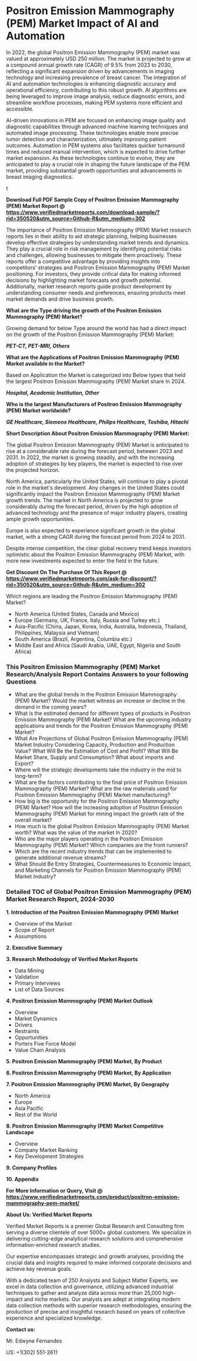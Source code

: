 <meta name="title" content="Global Positron Emission Mammography (PEM) Market Impact of AI and Automation"><meta name="description" content="In 2022, the global Positron Emission Mammography (PEM) market was valued at approximately USD 250 million. The market is projected to grow at a compound annual growth"><meta name="title" content="Positron Emission Mammography (PEM) Market Size, Share, Scope, Trends, Growth, Opportunities, Analysis, Forecast"><h1>Positron Emission Mammography (PEM) Market Impact of AI and Automation</h1><p>In 2022, the global Positron Emission Mammography (PEM) market was valued at approximately USD 250 million. The market is projected to grow at a compound annual growth rate (CAGR) of 9.5% from 2023 to 2030, reflecting a significant expansion driven by advancements in imaging technology and increasing prevalence of breast cancer. The integration of AI and automation technologies is enhancing diagnostic accuracy and operational efficiency, contributing to this robust growth. AI algorithms are being leveraged to improve image analysis, reduce diagnostic errors, and streamline workflow processes, making PEM systems more efficient and accessible.</p><p>AI-driven innovations in PEM are focused on enhancing image quality and diagnostic capabilities through advanced machine learning techniques and automated image processing. These technologies enable more precise tumor detection and characterization, ultimately improving patient outcomes. Automation in PEM systems also facilitates quicker turnaround times and reduced manual intervention, which is expected to drive further market expansion. As these technologies continue to evolve, they are anticipated to play a crucial role in shaping the future landscape of the PEM market, providing substantial growth opportunities and advancements in breast imaging diagnostics.</p>t</p><p id="" class=""><strong>Download Full PDF Sample Copy of Positron Emission Mammography (PEM) Market Report @ <a href="https://www.verifiedmarketreports.com/download-sample/?rid=350520&utm_source=Github-R&utm_medium=302" target="_blank">https://www.verifiedmarketreports.com/download-sample/?rid=350520&utm_source=Github-R&utm_medium=302</a></strong></p><p>The importance of&nbsp;Positron Emission Mammography (PEM) Market research reports lies in their ability to aid strategic planning, helping businesses develop effective strategies by understanding market trends and dynamics. They play a crucial role in risk management by identifying potential risks and challenges, allowing businesses to mitigate them proactively. These reports offer a competitive advantage by providing insights into competitors' strategies and Positron Emission Mammography (PEM) Market positioning. For investors, they provide critical data for making informed decisions by highlighting market forecasts and growth potential. Additionally, market research reports guide product development by understanding consumer needs and preferences, ensuring products meet market demands and drive business growth.</p><p><strong>What are the&nbsp;Type driving the growth of the Positron Emission Mammography (PEM) Market?</strong></p><p id="" class="">Growing demand for below Type around the world has had a direct impact on the growth of the Positron Emission Mammography (PEM) Market:</p><em><strong>PET-CT, PET-MRI, Others</strong></em></p><strong>What are the&nbsp;Applications&nbsp;of Positron Emission Mammography (PEM) Market available in the Market?</strong></p><p id="" class="">Based on Application the Market is categorized into Below types that held the largest Positron Emission Mammography (PEM) Market share In 2024.</p><em><strong>Hospital, Academic Institution, Other</strong></em></p><strong>Who is the largest Manufacturers of Positron Emission Mammography (PEM) Market worldwide?</strong></p><p><em><strong>GE Healthcare, Siemens Healthcare, Philips Healthcare, Toshiba, Hitachi</strong></em></p><p id="" class=""><strong>Short Description About Positron Emission Mammography (PEM) Market:</strong></p><p>The global Positron Emission Mammography (PEM) Market is anticipated to rise at a considerable rate during the forecast period, between 2023 and 2031. In 2022, the market is growing steadily, and with the increasing adoption of strategies by key players, the market is expected to rise over the projected horizon.</p><p>North America, particularly the United States, will continue to play a pivotal role in the market's development. Any changes in the United States could significantly impact the Positron Emission Mammography (PEM) Market growth trends. The market in North America is projected to grow considerably during the forecast period, driven by the high adoption of advanced technology and the presence of major industry players, creating ample growth opportunities.</p><p>Europe is also expected to experience significant growth in the global market, with a strong CAGR during the forecast period from 2024 to 2031.</p><p>Despite intense competition, the clear global recovery trend keeps investors optimistic about the Positron Emission Mammography (PEM) Market, with more new investments expected to enter the field in the future.</p><p id="" class=""><strong>Get Discount On The Purchase Of This Report @ <a href="https://www.verifiedmarketreports.com/ask-for-discount/?rid=350520&utm_source=Github-R&utm_medium=302" target="_blank">https://www.verifiedmarketreports.com/ask-for-discount/?rid=350520&utm_source=Github-R&utm_medium=302</a></strong></p>Which regions are leading the Positron Emission Mammography (PEM) Market?</p><ul><li>North America (United States, Canada and Mexico)</li><li>Europe (Germany, UK, France, Italy, Russia and Turkey etc.)</li><li>Asia-Pacific (China, Japan, Korea, India, Australia, Indonesia, Thailand, Philippines, Malaysia and Vietnam)</li><li>South America (Brazil, Argentina, Columbia etc.)</li><li>Middle East and Africa (Saudi Arabia, UAE, Egypt, Nigeria and South Africa)</li></ul><h3 id="" class="">This Positron Emission Mammography (PEM) Market Research/Analysis Report Contains Answers to your following Questions</h3><ul><li>What are the global trends in the Positron Emission Mammography (PEM) Market? Would the market witness an increase or decline in the demand in the coming years?</li><li>What is the estimated demand for different types of products in Positron Emission Mammography (PEM) Market? What are the upcoming industry applications and trends for the Positron Emission Mammography (PEM) Market?</li><li>What Are Projections of Global Positron Emission Mammography (PEM) Market Industry Considering Capacity, Production and Production Value? What Will Be the Estimation of Cost and Profit? What Will Be Market Share, Supply and Consumption? What about imports and Export?</li><li>Where will the strategic developments take the industry in the mid to long-term?</li><li>What are the factors contributing to the final price of Positron Emission Mammography (PEM) Market? What are the raw materials used for Positron Emission Mammography (PEM) Market manufacturing?</li><li>How big is the opportunity for the Positron Emission Mammography (PEM) Market? How will the increasing adoption of Positron Emission Mammography (PEM) Market for mining impact the growth rate of the overall market?</li><li>How much is the global Positron Emission Mammography (PEM) Market worth? What was the value of the market In 2020?</li><li>Who are the major players operating in the Positron Emission Mammography (PEM) Market? Which companies are the front runners?</li><li>Which are the recent industry trends that can be implemented to generate additional revenue streams?</li><li>What Should Be Entry Strategies, Countermeasures to Economic Impact, and Marketing Channels for Positron Emission Mammography (PEM) Market Industry?</li></ul><h3 id="" class="">Detailed TOC of Global Positron Emission Mammography (PEM) Market Research Report, 2024-2030</h3><p id="" class=""><strong>1. Introduction of the Positron Emission Mammography (PEM) Market</strong></p><ul><li>Overview of the Market</li><li>Scope of Report</li><li>Assumptions</li></ul><p id="" class=""><strong>2. Executive Summary</strong></p><p id="" class=""><strong>3. Research Methodology of Verified Market Reports</strong></p><ul><li>Data Mining</li><li>Validation</li><li>Primary Interviews</li><li>List of Data Sources</li></ul><p id="" class=""><strong>4. Positron Emission Mammography (PEM) Market Outlook</strong></p><ul><li>Overview</li><li>Market Dynamics</li><li>Drivers</li><li>Restraints</li><li>Opportunities</li><li>Porters Five Force Model</li><li>Value Chain Analysis</li></ul><p id="" class=""><strong>5. Positron Emission Mammography (PEM) Market, By Product</strong></p><p id="" class=""><strong>6. Positron Emission Mammography (PEM) Market, By Application</strong></p><p id="" class=""><strong>7. Positron Emission Mammography (PEM) Market, By Geography</strong></p><ul><li>North America</li><li>Europe</li><li>Asia Pacific</li><li>Rest of the World</li></ul><p id="" class=""><strong>8. Positron Emission Mammography (PEM) Market Competitive Landscape</strong></p><ul><li>Overview</li><li>Company Market Ranking</li><li>Key Development Strategies</li></ul><p id="" class=""><strong>9. Company Profiles</strong></p><p id="" class=""><strong>10. Appendix</strong></p><p id="" class=""><strong>For More Information or Query, Visit @ <a href="https://www.verifiedmarketreports.com/product/positron-emission-mammography-pem-market/" target="_blank">https://www.verifiedmarketreports.com/product/positron-emission-mammography-pem-market/</a></strong></p><p id="" class=""><strong>About Us: Verified Market Reports</strong></p><p id="" class="">Verified Market Reports is a premier Global Research and Consulting firm serving a diverse clientele of over 5000+ global customers. We specialize in delivering cutting-edge analytical research solutions and comprehensive information-enriched research studies.</p><p id="" class="">Our expertise encompasses strategic and growth analyses, providing the crucial data and insights required to make informed corporate decisions and achieve key revenue goals.</p><p id="" class="">With a dedicated team of 250 Analysts and Subject Matter Experts, we excel in data collection and governance, utilizing advanced industrial techniques to gather and analyze data across more than 25,000 high-impact and niche markets. Our analysts are adept at integrating modern data collection methods with superior research methodologies, ensuring the production of precise and insightful research based on years of collective experience and specialized knowledge.</p><p id="" class=""><strong>Contact us:</strong></p><p id="" class="">Mr. Edwyne Fernandes</p><p id="" class="">US: +1(302) 551-2611</p>